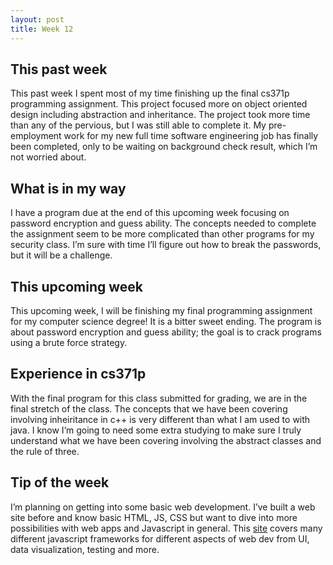 ```yaml
---
layout: post
title: Week 12
---
```


This past week
--------------
This past week I spent most of my time finishing up the final cs371p programming assignment.  This project focused more on object oriented design including abstraction and inheritance. The project took more time than any of the pervious, but I was still able to complete it. My pre-employment work for my new full time software engineering job has finally been completed, only to be waiting on background check result, which I’m not worried about.

What is in my way
------------------
I have a program due at the end of this upcoming week focusing on password encryption and guess ability. The concepts needed to complete the assignment seem to be more complicated than other programs for my security class. I’m sure with time I’ll figure out how to break the passwords, but it will be a challenge.

This upcoming week
------------------
This upcoming week, I will be finishing my final programming assignment for my computer science degree! It is a bitter sweet ending. The program is about password encryption and guess ability; the goal is to crack programs using a brute force strategy.

Experience in cs371p
--------------------
With the final program for this class submitted for grading, we are in the final stretch of the class. The concepts that we have been covering involving inheiritance in c++ is very different than what I am used to with java. I know I’m going to need some extra studying to make sure I truly understand what we have been covering involving the abstract classes and the rule of three.

Tip of the week
----------------
I’m planning on getting into some basic web development. I’ve built a web site before and know basic HTML, JS, CSS but want to dive into more possibilities with web apps and Javascript in general. This [site](http://www.sitepoint.com/top-javascript-frameworks-libraries-tools-use/) covers many different javascript frameworks for different aspects of web dev from UI, data visualization, testing and more.
